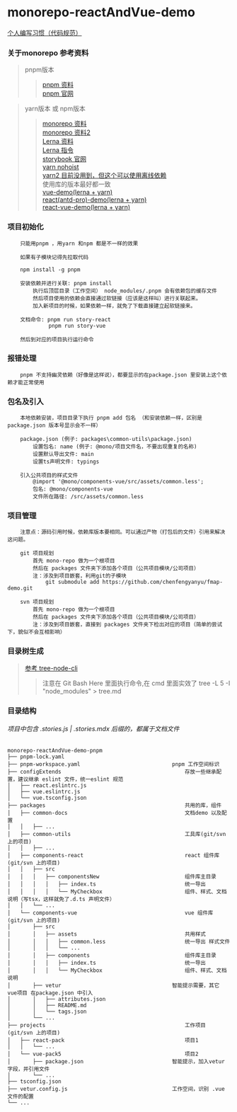 # monorepo-reactAndVue-demo

[个人编写习惯（代码规范）](./normalize.md)<br>

### 关于monorepo 参考资料
>pnpm版本<br>
>>[pnpm 资料](https://zhuanlan.zhihu.com/p/352437367)<br>
>>[pnpm 官网](https://pnpm.io/zh/)

>yarn版本 或 npm版本<br>
>>[monorepo 资料](https://www.zhihu.com/question/318476028/answer/1895685159)<br>
>>[monorepo 资料2](https://blog.csdn.net/qiwoo_weekly/article/details/115713366)<br>
>>[Lerna 资料](https://segmentfault.com/a/1190000019350611)<br>
>>[Lerna 指令](http://www.febeacon.com/lerna-docs-zh-cn/routes/commands/)<br>
>>[storybook 官网](https://storybook.js.org/)<br>
>>[yarn nohoist](https://classic.yarnpkg.com/blog/2018/02/15/nohoist/)<br>
>>[yarn2 目前没用到，但这个可以使用离线依赖](https://www.yarnpkg.cn/getting-started/install)<br>
>>使用库的版本最好都一致<br>
>>[vue-demo(lerna + yarn)](https://github.com/zkp442910864/monorepo-vue-demo)<br>
>>[react(antd-pro)-demo(lerna + yarn)](https://github.com/zkp442910864/monorepo-react-demo)<br>
>>[react-vue-demo(lerna + yarn)](https://github.com/zkp442910864/monorepo-reactAndVue-demo/tree/lerna+yarn)<br>



### 项目初始化
```
    只能用pnpm ，用yarn 和npm 都是不一样的效果

    如果有子模块记得先拉取代码

    npm install -g pnpm

    安装依赖并进行关联: pnpm install
        执行后顶层目录（工作空间） node_modules/.pnpm 会有依赖包的缓存文件
        然后项目使用的依赖会直接通过软链接（应该是这样叫）进行关联起来。
        加入新项目的时候，如果依赖一样，就免了下载直接建立起软链接来。

    文档命令: pnpm run story-react
             pnpm run story-vue

    然后到对应的项目执行运行命令
```

### 报错处理
```
    pnpm 不支持幽灵依赖（好像是这样说），都要显示的在package.json 里安装上这个依赖才能正常使用
```

### 包名及引入
```
    本地依赖安装，项目目录下执行 pnpm add 包名 （和安装依赖一样，区别是package.json 版本号显示会不一样）

    package.json (例子: packages\common-utils\package.json)
        设置包名: name (例子: @mono/项目文件名，不要出现重复的名称)
        设置默认导出文件: main
        设置ts声明文件: typings

    引入公共项目的样式文件
        @import '@mono/components-vue/src/assets/common.less';
        包名: @mono/components-vue
        文件所在路径: /src/assets/common.less
```

### 项目管理
```
    注意点：源码引用时候，依赖库版本要相同。可以通过产物（打包后的文件）引用来解决这问题。

    git 项目规划
        首先 mono-repo 做为一个根项目
        然后在 packages 文件夹下添加各个项目（公共项目模块/公司项目）
        注：涉及到项目嵌套，利用git的子模块
            git submodule add https://github.com/chenfengyanyu/fmap-demo.git

    svn 项目规划
        首先 mono-repo 做为一个根项目
        然后在 packages 文件夹下添加各个项目（公共项目模块/公司项目）
        注：涉及到项目嵌套，直接到 packages 文件夹下检出对应的项目（简单的尝试下，貌似不会互相影响）
```

### 目录树生成
>[参考 tree-node-cli](https://www.cnblogs.com/wonz/p/13578242.html)
>>注意在 Git Bash Here 里面执行命令,在 cmd 里面实效了
>> tree -L 5 -I "node_modules" > tree.md

### 目录结构
###### 项目中包含 .stories.js | .stories.mdx 后缀的，都属于文档文件
```
monorepo-reactAndVue-demo-pnpm
├── pnpm-lock.yaml
├── pnpm-workspace.yaml                             pnpm 工作空间标识
├── configExtends                                       存放一些继承配置，建议继承 eslint 文件，统一eslint 规范
│   ├── react.eslintrc.js
│   ├── vue.eslintrc.js
│   └── vue.tsconfig.json
├── packages                                            共用的库，组件
│   ├── common-docs                                     文档demo 以及配置
│   │   ├── ...
│   ├── common-utils                                    工具库(git/svn 上的项目)
│   │   ├── ...
│   ├── components-react                                react 组件库(git/svn 上的项目)
│   │   ├── src
│   │   │   ├── componentsNew                           组件库主目录
│   │   │   │   ├── index.ts                            统一导出
│   │   │   │   └── MyCheckbox                          组件、样式、文档说明（写tsx，这样就免了.d.ts 声明文件）
│   │   └── ...
│   └── components-vue                                  vue 组件库(git/svn 上的项目)
│       ├── src
│       │   ├── assets                                  共用样式
│       │   │   ├── common.less                         统一导出 样式文件
│       │   │   └── ...
│       │   ├── components                              组件库主目录
│       │   │   ├── index.ts                            统一导出
│       │   │   └── MyCheckbox                          组件、样式、文档说明
│       ├── vetur                                   智能提示需要，其它 vue项目 在package.json 中引入
│       │   ├── attributes.json
│       │   ├── README.md
│       │   └── tags.json
│       └── ...
├── projects                                            工作项目(git/svn 上的项目)
│   ├── react-pack                                      项目1
│   │   └── ...
│   └── vue-pack5                                       项目2
│       ├── package.json                            智能提示，加入vetur 字段，并引用文件
│       └── ...
├── tsconfig.json
├── vetur.config.js                                 工作空间，识别 .vue 文件的配置
└── ...
```

